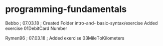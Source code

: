 # programming-fundamentals
Bebbo ; 07.03.18 ; 
Created Folder intro-and- basic-syntax/exercise
Added exercise 01DebitCard Number

Rymen96 ; 07.03.18 ;
Added exercise 03MileТoKilometers

